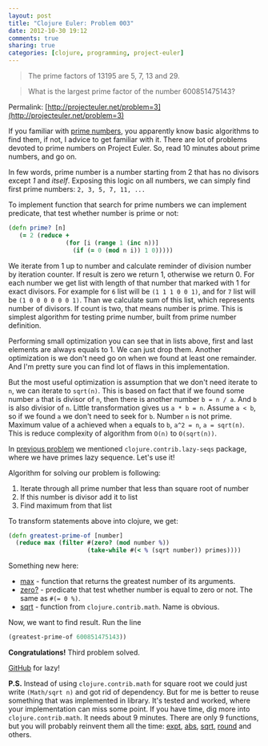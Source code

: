 ```yaml
---
layout: post
title: "Clojure Euler: Problem 003"
date: 2012-10-30 19:12
comments: true
sharing: true
categories: [clojure, programming, project-euler]
---
```


> The prime factors of 13195 are 5, 7, 13 and 29.

> What is the largest prime factor of the number 600851475143?

Permalink: [http://projecteuler.net/problem=3](http://projecteuler.net/problem=3)

<!-- more -->

If you familiar with [prime numbers](http://en.wikipedia.org/wiki/Prime_number), you apparently know basic algorithms to find them,
if not, I advice to get familiar with it. There are lot of problems devoted to prime numbers on Project Euler. So, read 10 minutes about prime numbers, and go on.

In few words, prime number is a number starting from 2 that has no divisors except *1* and *itself*.
Exposing this logic on all numbers, we can simply find first prime numbers: `2, 3, 5, 7, 11, ...`

To implement function that search for prime numbers we can implement predicate, that test whether number is prime or not:

``` clojure
(defn prime? [n]
   (= 2 (reduce +
                (for [i (range 1 (inc n))]
                  (if (= 0 (mod n i)) 1 0)))))
```

We iterate from 1 up to number and calculate reminder of division number by iteration counter.
If result is zero we return 1, otherwise we return 0.
For each number we get list with length of that number that marked with 1 for exact divisors.
For example for `6` list will be `(1 1 1 0 0 1)`, and for `7` list will be `(1 0 0 0 0 0 0 1)`.
Than we calculate sum of this list, which represents number of divisors. If count is two, that means number is prime.
This is simplest algorithm for testing prime number, built from prime number definition.

Performing small optimization you can see that in lists above, first and last elements are always equals to 1.
We can just drop them. Another optimization is we don't need go on when we found at least one remainder.
And I'm pretty sure you can find lot of flaws in this implementation.

But the most useful optimization is assumption that we don't need iterate to `n`, we can iterate to `sqrt(n)`.
This is based on fact that if we found some number `a` that is divisor of `n`, then there is another number `b = n / a`.
And `b` is also divisior of `n`. Little transformation gives us `a * b = n`. Assume `a < b`, so if we found `a` we don't need to seek for `b`.
Number `n` is not prime. Maximum value of a achieved when `a` equals to `b`, `a^2 = n`, `a = sqrt(n)`.
This is reduce complexity of algorithm from `O(n)` to `O(sqrt(n))`.

In [previous problem](/blog/clojure-euler-problem-002/) we mentioned `clojure.contrib.lazy-seqs` package,
where we have primes lazy sequence. Let's use it!

Algorithm for solving our problem is following:

1. Iterate through all prime number that less than square root of number
2. If this number is divisor add it to list
3. Find maximum from that list

To transform statements above into clojure, we get:

``` clojure
(defn greatest-prime-of [number]
  (reduce max (filter #(zero? (mod number %))
                      (take-while #(< % (sqrt number)) primes))))
```

Something new here:

* [max](http://clojuredocs.org/clojure_core/clojure.core/max) - function that returns the greatest number of its arguments.
* [zero?](http://clojuredocs.org/clojure_core/clojure.core/zero_q) - predicate that test whether number is equal to zero or not.
The same as `#(= 0 %)`.
* [sqrt](http://clojuredocs.org/clojure_contrib/clojure.contrib.math/sqrt) - function from `clojure.contrib.math`. Name is obvious.

Now, we want to find result. Run the line

``` clojure
(greatest-prime-of 600851475143))
```

**Congratulations!** Third problem solved.

[GitHub](https://github.com/mishadoff/project-euler/blob/master/src/project_euler/problem003.clj) for lazy!

**P.S.** Instead of using `clojure.contrib.math` for square root we could just write `(Math/sqrt n)` and got rid of dependency.
But for me is better to reuse something that was implemented in library. It's tested and worked, where your implementation can miss some point.
If you have time, dig more into `clojure.contrib.math`. It needs about 9 minutes. There are only 9 functions,
but you will probably reinvent them all the time:
[expt](http://clojuredocs.org/clojure_contrib/clojure.contrib.math/expt),
[abs](http://clojuredocs.org/clojure_contrib/clojure.contrib.math/abs),
[sqrt](http://clojuredocs.org/clojure_contrib/clojure.contrib.math/sqrt),
[round](http://clojuredocs.org/clojure_contrib/clojure.contrib.math/round) and others.
